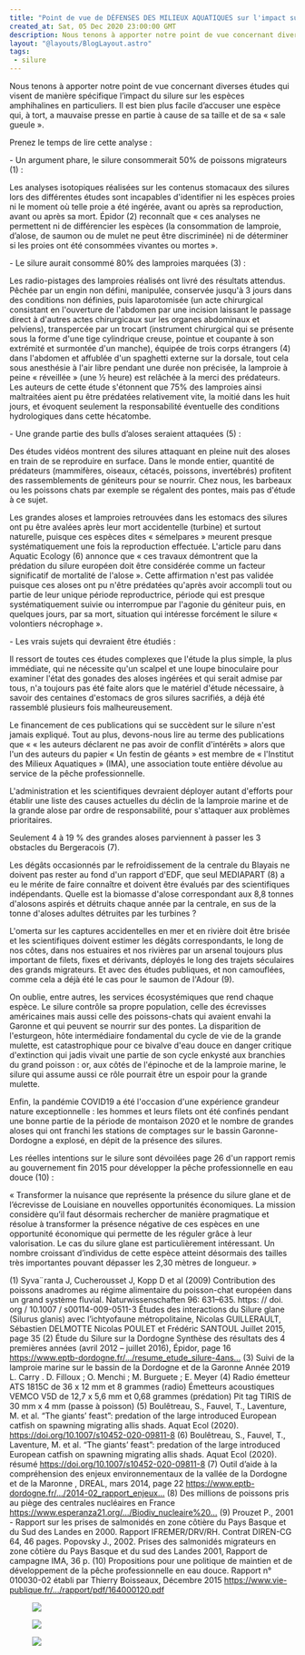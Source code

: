 ```yaml
---
title: "Point de vue de DÉFENSES DES MILIEUX AQUATIQUES sur l'impact supposé du silure"
created_at: Sat, 05 Dec 2020 23:00:00 GMT
description: Nous tenons à apporter notre point de vue concernant diverses études qui visent de manière spécifique l’impact du silure sur les espèces...
layout: "@layouts/BlogLayout.astro"
tags:
 - silure
---
```

<p>Nous tenons à apporter notre point de vue concernant diverses études qui visent de manière spécifique l’impact du silure sur les espèces amphihalines en particuliers. Il est bien plus facile d’accuser une espèce qui, à tort, a mauvaise presse en partie à cause de sa taille et de sa « sale gueule ».</p>
<p>Prenez le temps de lire cette analyse :</p>
<p>   - Un argument phare, le silure consommerait 50% de poissons migrateurs (1) :</p>
<p>Les analyses isotopiques réalisées sur les contenus stomacaux des silures lors des différentes études sont incapables d'identifier ni les espèces proies ni le moment où telle proie a été ingérée, avant ou après sa reproduction, avant ou après sa mort. Épidor (2) reconnaît que « ces analyses ne permettent ni de différencier les espèces (la consommation de lamproie, d’alose, de saumon ou de mulet ne peut être discriminée) ni de déterminer si les proies ont été consommées vivantes ou mortes ».</p>
<p>   - Le silure aurait consommé 80% des lamproies marquées (3) :</p>
<p>Les radio-pistages des lamproies réalisés ont livré des résultats attendus. Pêchée par un engin non défini, manipulée, conservée jusqu'à 3 jours dans des conditions non définies, puis laparotomisée (un acte chirurgical consistant en l'ouverture de l'abdomen par une incision laissant le passage direct à d'autres actes chirurgicaux sur les organes abdominaux et pelviens), transpercée par un trocart (instrument chirurgical qui se présente sous la forme d'une tige cylindrique creuse, pointue et coupante à son extrémité et surmontée d'un manche), équipée de trois corps étrangers (4) dans l'abdomen et affublée d'un spaghetti externe sur la dorsale, tout  cela sous anesthésie à l'air libre pendant une durée non précisée, la lamproie à peine « réveillée » (une ½ heure) est relâchée à la merci des prédateurs.  Les auteurs de cette étude s'étonnent que 75% des lamproies ainsi maltraitées aient pu être prédatées relativement vite, la moitié dans les huit jours, et évoquent seulement la responsabilité éventuelle des conditions hydrologiques dans cette hécatombe.</p>
<p>   - Une grande partie des bulls d’aloses seraient attaquées (5) :</p>
<p>Des études vidéos montrent des silures attaquant en pleine nuit des aloses en train de se reproduire en surface. Dans le monde entier, quantité de prédateurs (mammifères, oiseaux, cétacés, poissons, invertébrés) profitent des rassemblements de géniteurs pour se nourrir. Chez nous, les barbeaux ou les poissons chats par exemple se régalent des pontes, mais pas d'étude à ce sujet.</p>
<p>Les grandes aloses et lamproies retrouvées dans les estomacs des silures ont pu être avalées après leur mort accidentelle (turbine) et surtout naturelle, puisque ces espèces dites « sémelpares » meurent presque systématiquement une fois la reproduction effectuée. L'article paru dans Aquatic Ecology (6) annonce que « ces travaux démontrent que la prédation du silure européen doit être considérée comme un facteur significatif de mortalité de l'alose ». Cette affirmation n'est pas validée puisque ces aloses ont pu n'être prédatées qu'après avoir accompli tout ou partie de leur unique période reproductrice, période qui est presque systématiquement suivie ou interrompue par l'agonie du géniteur puis, en quelques jours, par sa mort, situation qui intéresse forcément le silure « volontiers nécrophage ».</p>
<p>   - Les vrais sujets qui devraient être étudiés :</p>
<p>Il ressort de toutes ces études complexes que l'étude la plus simple, la plus immédiate, qui ne nécessite qu'un scalpel et une loupe binoculaire pour examiner l'état des gonades des aloses ingérées et qui serait admise  par tous, n'a toujours pas été faite alors que le matériel d'étude nécessaire, à savoir des centaines d'estomacs de gros silures sacrifiés, a déjà été rassemblé plusieurs fois malheureusement.</p>
<p>Le financement de ces publications qui se succèdent sur le silure n'est jamais expliqué. Tout au plus, devons-nous lire au terme des publications que « « les auteurs déclarent ne pas avoir de conflit d'intérêts » alors que l'un des auteurs du papier « Un festin de géants »  est membre de « l'Institut des Milieux Aquatiques » (IMA), une association toute entière dévolue au service de la pêche professionnelle.</p>
<p>L'administration et les scientifiques devraient déployer autant d'efforts pour établir une liste des causes actuelles du déclin de la lamproie marine et de la grande alose par ordre de responsabilité, pour s'attaquer aux problèmes prioritaires.</p>
<p>Seulement 4 à 19 % des grandes aloses parviennent à passer les 3 obstacles du Bergeracois (7).</p>
<p>Les dégâts occasionnés par le refroidissement de la centrale du Blayais ne doivent pas rester au fond d'un rapport d'EDF, que seul MEDIAPART (8) a eu le mérite de faire connaître et doivent être évalués par des scientifiques indépendants. Quelle est la biomasse d'alose correspondant aux 8,8 tonnes d'alosons aspirés et détruits chaque année par la centrale, en sus de la tonne d'aloses adultes détruites par les turbines ?</p>
<p>L'omerta sur les captures accidentelles en mer et en rivière doit être brisée et les scientifiques doivent estimer les dégâts correspondants, le long de nos côtes, dans nos estuaires et nos rivières par un arsenal toujours plus important de filets, fixes et dérivants, déployés le long des trajets séculaires des grands migrateurs. Et avec des études publiques, et non camouflées, comme cela a déjà été le cas pour le saumon de l'Adour (9).</p>
<p>On oublie, entre autres, les services écosystémiques que rend chaque espèce. Le silure contrôle sa propre population, celle des écrevisses américaines mais aussi celle des poissons-chats qui avaient envahi la Garonne et qui peuvent se nourrir sur des pontes. La disparition de l'esturgeon, hôte intermédiaire fondamental du cycle de vie de la grande mulette, est catastrophique pour ce bivalve d'eau douce en danger critique d'extinction qui jadis vivait une partie de son cycle enkysté aux branchies du grand poisson : or, aux côtés de l'épinoche et de la lamproie marine, le silure qui assume aussi ce rôle pourrait être un espoir pour la grande mulette.</p>
<p>Enfin, la pandémie COVID19 a été l'occasion d'une expérience grandeur nature exceptionnelle : les hommes et leurs filets ont été confinés pendant une bonne partie de la période de montaison 2020 et le nombre de grandes aloses qui ont franchi les stations de comptages sur le bassin Garonne-Dordogne a explosé, en dépit de la présence des silures.</p>
<p>Les réelles intentions sur le silure sont dévoilées page 26 d'un rapport remis au gouvernement fin 2015 pour développer la pêche professionnelle en eau douce (10) :</p>
<p>« Transformer la nuisance que représente la présence du silure glane et de l’écrevisse de Louisiane en nouvelles opportunités économiques.
La mission considère qu’il faut désormais rechercher de manière pragmatique et résolue à transformer la présence négative de ces espèces en une opportunité économique qui permette de les réguler grâce à leur valorisation. Le cas du silure glane est particulièrement intéressant. Un nombre croissant d’individus de cette espèce atteint désormais des tailles très importantes pouvant dépasser les 2,30 mètres de longueur. »</p>
<p>(1) Syva¨ranta J, Cucherousset J, Kopp D et al (2009) Contribution des poissons anadromes au régime alimentaire du poisson-chat européen dans un grand système fluvial. Naturwissenschaften 96: 631–635.
https: // doi. org / 10.1007 / s00114-009-0511-3
 Études des interactions du Silure glane (Silurus glanis) avec l’ichtyofaune métropolitaine, Nicolas GUILLERAULT, Sébastien DELMOTTE Nicolas POULET et Frédéric SANTOUL Juillet 2015, page 35
(2) Étude du Silure sur la Dordogne Synthèse des résultats des 4 premières années (avril 2012 – juillet 2016), Épidor, page 16
<a href="https://l.facebook.com/l.php?u=https%3A%2F%2Fwww.eptb-dordogne.fr%2Fpublic%2Fcontent_files%2Fresume_etude_silure-4ans_juillet_2016.pdf%3Ffbclid%3DIwAR2wroGZ1uPq78oTOuetIVyVAGnFv8nW9pyLmEjtPzGWRYwvem2zDGzeR6o&#38;h=AT29dtMLf7LvroEfS1Vr8oqWLZ0XlnDrQxZp0xUmYjyoc4QXqf92cdX6I3oOwdz4D_fzUh-vzAhdrCjY2bbTfJp7yVE1uVqboMuw8_zk5oEvu2ZSGTF2pmy2dWPJ2ru0INcV&#38;__tn__=-UK-R&#38;c[0]=AT3ccDzWkxRPaQX_NBd8OlLXCtMhuhhwUNBWiT8BXpspvM3cZfmjNgK_X78w-ON-ARzhvZfJlRREbOy38TiQPJusgUc3dLh0c1bbpYrScbGDJsNXU6yBwy3cSphwlDaztk5xbTaZTnOi0RL-f--otO7NhRCYNUEX1eNM5IRUipNxCqK5-hW5qsJjpMJTlv3FnrHhBDA" rel="noopener" target="_blank">https://www.eptb-dordogne.fr/.../resume_etude_silure-4ans...</a>
(3) Suivi de la lamproie marine sur le bassin de la Dordogne et de la Garonne Année 2019 L. Carry . D. Filloux ; O. Menchi ; M. Burguete ; E. Meyer
(4) Radio émetteur ATS 1815C de  36 x 12 mm et 8 grammes (radio)
Émetteurs acoustiques VEMCO V5D de 12,7 x 5,6 mm et 0,68 grammes (prédation)
Pit tag TIRIS de 30 mm x 4 mm (passe à poisson)
(5) Boulêtreau, S., Fauvel, T., Laventure, M. et al. “The giants’ feast”: predation of the large introduced European catfish on spawning migrating allis shads. Aquat Ecol (2020).
<a href="https://l.facebook.com/l.php?u=https%3A%2F%2Fdoi.org%2F10.1007%2Fs10452-020-09811-8%3Ffbclid%3DIwAR3kGeJt--hYcg4g9ZRC5Yp3017NIDYHrRiXZVDE0grzSN8W9rmFwL8J54U&#38;h=AT0zkqBYC7qnwrSepUf8j8QW5JTO6NB2HWQnc2ctnaVzFmyz1fMeJV_8ewisfD2EuWVpnw-0QAipG-6uefnrQ06l6BCx2RV_jWJfvNnAoVLHqO-KX4c5OL2OucjIE-8vbzXs&#38;__tn__=-UK-R&#38;c[0]=AT3ccDzWkxRPaQX_NBd8OlLXCtMhuhhwUNBWiT8BXpspvM3cZfmjNgK_X78w-ON-ARzhvZfJlRREbOy38TiQPJusgUc3dLh0c1bbpYrScbGDJsNXU6yBwy3cSphwlDaztk5xbTaZTnOi0RL-f--otO7NhRCYNUEX1eNM5IRUipNxCqK5-hW5qsJjpMJTlv3FnrHhBDA" rel="noopener" target="_blank">https://doi.org/10.1007/s10452-020-09811-8</a>
(6) Boulêtreau, S., Fauvel, T., Laventure, M. et al. “The giants’ feast”: predation of the large introduced European catfish on spawning migrating allis shads. Aquat Ecol (2020). résumé
<a href="https://l.facebook.com/l.php?u=https%3A%2F%2Fdoi.org%2F10.1007%2Fs10452-020-09811-8%3Ffbclid%3DIwAR34oWlkQZOf20V2XHVCHqyzDHNW3MXho0vcFnbPGYeqOt8kcflPGjyKh6M&#38;h=AT0zkqBYC7qnwrSepUf8j8QW5JTO6NB2HWQnc2ctnaVzFmyz1fMeJV_8ewisfD2EuWVpnw-0QAipG-6uefnrQ06l6BCx2RV_jWJfvNnAoVLHqO-KX4c5OL2OucjIE-8vbzXs&#38;__tn__=-UK-R&#38;c[0]=AT3ccDzWkxRPaQX_NBd8OlLXCtMhuhhwUNBWiT8BXpspvM3cZfmjNgK_X78w-ON-ARzhvZfJlRREbOy38TiQPJusgUc3dLh0c1bbpYrScbGDJsNXU6yBwy3cSphwlDaztk5xbTaZTnOi0RL-f--otO7NhRCYNUEX1eNM5IRUipNxCqK5-hW5qsJjpMJTlv3FnrHhBDA" rel="noopener" target="_blank">https://doi.org/10.1007/s10452-020-09811-8</a>
(7) Outil d’aide à la compréhension des enjeux environnementaux de la vallée de la Dordogne et de la Maronne , DREAL, mars 2014, page 22
 <a href="https://l.facebook.com/l.php?u=https%3A%2F%2Fwww.eptb-dordogne.fr%2Fpublic%2Fcontent_files%2F2014-02_rapport_enjeux_-_version_finale.pdf%3Ffbclid%3DIwAR1K9Ack1jnfIQE-ODx8mZEPAP57nOGkHq63CGVh1uxlQajbzN658UYaLRg&#38;h=AT39dcSfiHajiq7CVL2Y14eTSA4kKCl1HZ3wB9OTHMFZEgu1-tFPk5JuCmi-8YS8MxOdzrxmUF--8MuBYcrAb_obhlw1eES3Kf4Ny0syiKT3eON5JA73gYawPzsGD-ffrmom&#38;__tn__=-UK-R&#38;c[0]=AT3ccDzWkxRPaQX_NBd8OlLXCtMhuhhwUNBWiT8BXpspvM3cZfmjNgK_X78w-ON-ARzhvZfJlRREbOy38TiQPJusgUc3dLh0c1bbpYrScbGDJsNXU6yBwy3cSphwlDaztk5xbTaZTnOi0RL-f--otO7NhRCYNUEX1eNM5IRUipNxCqK5-hW5qsJjpMJTlv3FnrHhBDA" rel="noopener" target="_blank">https://www.eptb-dordogne.fr/.../2014-02_rapport_enjeux...</a>
(8) Des millions de poissons pris au piège des centrales nucléaires en France
<a href="https://l.facebook.com/l.php?u=https%3A%2F%2Fwww.esperanza21.org%2Fsites%2Fdefault%2Ffiles%2FBiodiv_nucleaire%2520%2528Mediap%25C3%25A2rt%25201erAout2020%2529.pdf%3Ffbclid%3DIwAR25op948sMIaUy498dUbCUD-j_NZpOxI8b5h3Oz4W5xnyfoZw7Zg4BHWh4&#38;h=AT00jPXT7LqVs62lMYar-h8G__A9qnshlMZsBeRzMSiZEPqZrH3UDNBSGDYChOC47top248OyI46ze1tCnHHOEaCDxoFXPI7iERuBfiB3W77I3ZAcOYpSE-2g1S6SZaKK0c0&#38;__tn__=-UK-R&#38;c[0]=AT3ccDzWkxRPaQX_NBd8OlLXCtMhuhhwUNBWiT8BXpspvM3cZfmjNgK_X78w-ON-ARzhvZfJlRREbOy38TiQPJusgUc3dLh0c1bbpYrScbGDJsNXU6yBwy3cSphwlDaztk5xbTaZTnOi0RL-f--otO7NhRCYNUEX1eNM5IRUipNxCqK5-hW5qsJjpMJTlv3FnrHhBDA" rel="noopener" target="_blank">https://www.esperanza21.org/.../Biodiv_nucleaire%20...</a>
(9) Prouzet P., 2001 - Rapport sur les prises de salmonidés en zone côtière du Pays Basque et du Sud des Landes en 2000. Rapport IFREMER/DRV/RH. Contrat DIREN-CG 64, 46 pages.
Popovsky J., 2002. Prises des salmonidés migrateurs en zone côtière du Pays Basque et du sud des Landes 2001, Rapport de campagne IMA, 36 p.
(10) Propositions pour une politique de maintien et de développement de la pêche professionnelle en eau douce.
Rapport n° 010030-02 établi par Thierry Boisseaux, Décembre 2015
<a href="https://www.vie-publique.fr/sites/default/files/rapport/pdf/164000120.pdf?fbclid=IwAR2tPy9ebNoEh7Gsbcq1D-zHT-7M8eC5GJWAvvaGutpgSPDuRAqkwvCUQZ0" rel="noopener" target="_blank">https://www.vie-publique.fr/.../rapport/pdf/164000120.pdf</a></p><figure><img src="https://static.wixstatic.com/media/76be40_a35100c7801546f0a02a7c0ca891d202~mv2.png/v1/fit/w_605,h_788,al_c,q_80/file.png" /></figure><figure><img src="https://static.wixstatic.com/media/76be40_54b60916b39645df95230f067686169a~mv2.png/v1/fit/w_574,h_218,al_c,q_80/file.png" /></figure><figure><img src="https://static.wixstatic.com/media/76be40_7137cc8957c3417eb21f2f8ef4c6e199~mv2.png/v1/fit/w_605,h_223,al_c,q_80/file.png" /></figure>